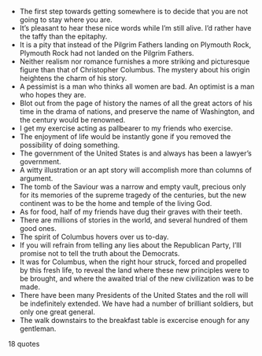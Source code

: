  - The first step towards getting somewhere is to decide that you are not going to stay where you are.
 - It’s pleasant to hear these nice words while I’m still alive. I’d rather have the taffy than the epitaphy.
 - It is a pity that instead of the Pilgrim Fathers landing on Plymouth Rock, Plymouth Rock had not landed on the Pilgrim Fathers.
 - Neither realism nor romance furnishes a more striking and picturesque figure than that of Christopher Columbus. The mystery about his origin heightens the charm of his story.
 - A pessimist is a man who thinks all women are bad. An optimist is a man who hopes they are.
 - Blot out from the page of history the names of all the great actors of his time in the drama of nations, and preserve the name of Washington, and the century would be renowned.
 - I get my exercise acting as pallbearer to my friends who exercise.
 - The enjoyment of life would be instantly gone if you removed the possibility of doing something.
 - The government of the United States is and always has been a lawyer’s government.
 - A witty illustration or an apt story will accomplish more than columns of argument.
 - The tomb of the Saviour was a narrow and empty vault, precious only for its memories of the supreme tragedy of the centuries, but the new continent was to be the home and temple of the living God.
 - As for food, half of my friends have dug their graves with their teeth.
 - There are millions of stories in the world, and several hundred of them good ones.
 - The spirit of Columbus hovers over us to-day.
 - If you will refrain from telling any lies about the Republican Party, I’lll promise not to tell the truth about the Democrats.
 - It was for Columbus, when the right hour struck, forced and propelled by this fresh life, to reveal the land where these new principles were to be brought, and where the awaited trial of the new civilization was to be made.
 - There have been many Presidents of the United States and the roll will be indefinitely extended. We have had a number of brilliant soldiers, but only one great general.
 - The walk downstairs to the breakfast table is excercise enough for any gentleman.

18 quotes